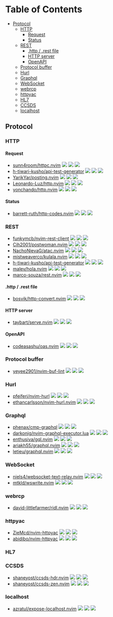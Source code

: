 # Table of Contents

<!-- toc -->

- [Protocol](#protocol)
  * [HTTP](#http)
    + [Request](#request)
    + [Status](#status)
  * [REST](#rest)
    + [.http / .rest file](#http--rest-file)
    + [HTTP server](#http-server)
    + [OpenAPI](#openapi)
  * [Protocol buffer](#protocol-buffer)
  * [Hurl](#hurl)
  * [Graphql](#graphql)
  * [WebSocket](#websocket)
  * [webrcp](#webrcp)
  * [httpyac](#httpyac)
  * [HL7](#hl7)
  * [CCSDS](#ccsds)
  * [localhost](#localhost)

<!-- tocstop -->

## Protocol

### HTTP

#### Request

- [sunn4room/httpc.nvim](https://github.com/sunn4room/httpc.nvim) ![](https://img.shields.io/github/stars/sunn4room/httpc.nvim) ![](https://img.shields.io/github/last-commit/sunn4room/httpc.nvim) ![](https://img.shields.io/github/commit-activity/y/sunn4room/httpc.nvim)
- [h-tiwari-kusho/api-test-generator](https://github.com/h-tiwari-kusho/api-test-generator) ![](https://img.shields.io/github/stars/h-tiwari-kusho/api-test-generator) ![](https://img.shields.io/github/last-commit/h-tiwari-kusho/api-test-generator) ![](https://img.shields.io/github/commit-activity/y/h-tiwari-kusho/api-test-generator)
- [YarikYar/posting.nvim](https://github.com/YarikYar/posting.nvim) ![](https://img.shields.io/github/stars/YarikYar/posting.nvim) ![](https://img.shields.io/github/last-commit/YarikYar/posting.nvim) ![](https://img.shields.io/github/commit-activity/y/YarikYar/posting.nvim)
- [Leonardo-Luz/http.nvim](https://github.com/Leonardo-Luz/http.nvim) ![](https://img.shields.io/github/stars/Leonardo-Luz/http.nvim) ![](https://img.shields.io/github/last-commit/Leonardo-Luz/http.nvim) ![](https://img.shields.io/github/commit-activity/y/Leonardo-Luz/http.nvim)
- [yonchando/http.nvim](https://github.com/yonchando/http.nvim) ![](https://img.shields.io/github/stars/yonchando/http.nvim) ![](https://img.shields.io/github/last-commit/yonchando/http.nvim) ![](https://img.shields.io/github/commit-activity/y/yonchando/http.nvim)

#### Status

- [barrett-ruth/http-codes.nvim](https://github.com/barrett-ruth/http-codes.nvim) ![](https://img.shields.io/github/stars/barrett-ruth/http-codes.nvim) ![](https://img.shields.io/github/last-commit/barrett-ruth/http-codes.nvim) ![](https://img.shields.io/github/commit-activity/y/barrett-ruth/http-codes.nvim)

### REST

- [funkymcb/nvim-rest-client](https://github.com/funkymcb/nvim-rest-client) ![](https://img.shields.io/github/stars/funkymcb/nvim-rest-client) ![](https://img.shields.io/github/last-commit/funkymcb/nvim-rest-client) ![](https://img.shields.io/github/commit-activity/y/funkymcb/nvim-rest-client)
- [Cih2001/postwoman.nvim](https://github.com/Cih2001/postwoman.nvim) ![](https://img.shields.io/github/stars/Cih2001/postwoman.nvim) ![](https://img.shields.io/github/last-commit/Cih2001/postwoman.nvim) ![](https://img.shields.io/github/commit-activity/y/Cih2001/postwoman.nvim)
- [NachoNievaG/atac.nvim](https://github.com/NachoNievaG/atac.nvim) ![](https://img.shields.io/github/stars/NachoNievaG/atac.nvim) ![](https://img.shields.io/github/last-commit/NachoNievaG/atac.nvim) ![](https://img.shields.io/github/commit-activity/y/NachoNievaG/atac.nvim)
- [mistweaverco/kulala.nvim](https://github.com/mistweaverco/kulala.nvim) ![](https://img.shields.io/github/stars/mistweaverco/kulala.nvim) ![](https://img.shields.io/github/last-commit/mistweaverco/kulala.nvim) ![](https://img.shields.io/github/commit-activity/y/mistweaverco/kulala.nvim)
- [h-tiwari-kusho/api-test-generator](https://github.com/h-tiwari-kusho/api-test-generator) ![](https://img.shields.io/github/stars/h-tiwari-kusho/api-test-generator) ![](https://img.shields.io/github/last-commit/h-tiwari-kusho/api-test-generator) ![](https://img.shields.io/github/commit-activity/y/h-tiwari-kusho/api-test-generator)
- [malev/hola.nvim](https://github.com/malev/hola.nvim) ![](https://img.shields.io/github/stars/malev/hola.nvim) ![](https://img.shields.io/github/last-commit/malev/hola.nvim) ![](https://img.shields.io/github/commit-activity/y/malev/hola.nvim)
- [marco-souza/rest.nvim](https://github.com/marco-souza/rest.nvim) ![](https://img.shields.io/github/stars/marco-souza/rest.nvim) ![](https://img.shields.io/github/last-commit/marco-souza/rest.nvim) ![](https://img.shields.io/github/commit-activity/y/marco-souza/rest.nvim)

#### .http / .rest file

- [bosvik/http-convert.nvim](https://github.com/bosvik/http-convert.nvim) ![](https://img.shields.io/github/stars/bosvik/http-convert.nvim) ![](https://img.shields.io/github/last-commit/bosvik/http-convert.nvim) ![](https://img.shields.io/github/commit-activity/y/bosvik/http-convert.nvim)

#### HTTP server

- [taybart/serve.nvim](https://github.com/taybart/serve.nvim) ![](https://img.shields.io/github/stars/taybart/serve.nvim) ![](https://img.shields.io/github/last-commit/taybart/serve.nvim) ![](https://img.shields.io/github/commit-activity/y/taybart/serve.nvim)

#### OpenAPI

- [codeasashu/oas.nvim](https://github.com/codeasashu/oas.nvim) ![](https://img.shields.io/github/stars/codeasashu/oas.nvim) ![](https://img.shields.io/github/last-commit/codeasashu/oas.nvim) ![](https://img.shields.io/github/commit-activity/y/codeasashu/oas.nvim)

### Protocol buffer

- [yeyee2901/nvim-buf-lint](https://github.com/yeyee2901/nvim-buf-lint) ![](https://img.shields.io/github/stars/yeyee2901/nvim-buf-lint) ![](https://img.shields.io/github/last-commit/yeyee2901/nvim-buf-lint) ![](https://img.shields.io/github/commit-activity/y/yeyee2901/nvim-buf-lint)

### Hurl

- [pfeiferj/nvim-hurl](https://github.com/pfeiferj/nvim-hurl) ![](https://img.shields.io/github/stars/pfeiferj/nvim-hurl) ![](https://img.shields.io/github/last-commit/pfeiferj/nvim-hurl) ![](https://img.shields.io/github/commit-activity/y/pfeiferj/nvim-hurl)
- [ethancarlsson/nvim-hurl.nvim](https://github.com/ethancarlsson/nvim-hurl.nvim) ![](https://img.shields.io/github/stars/ethancarlsson/nvim-hurl.nvim) ![](https://img.shields.io/github/last-commit/ethancarlsson/nvim-hurl.nvim) ![](https://img.shields.io/github/commit-activity/y/ethancarlsson/nvim-hurl.nvim)

### Graphql

- [phenax/cmp-graphql](https://github.com/phenax/cmp-graphql) ![](https://img.shields.io/github/stars/phenax/cmp-graphql) ![](https://img.shields.io/github/last-commit/phenax/cmp-graphql) ![](https://img.shields.io/github/commit-activity/y/phenax/cmp-graphql)
- [darkonig/nvim-graphql-executor.lua](https://github.com/darkonig/nvim-graphql-executor.lua) ![](https://img.shields.io/github/stars/darkonig/nvim-graphql-executor.lua) ![](https://img.shields.io/github/last-commit/darkonig/nvim-graphql-executor.lua) ![](https://img.shields.io/github/commit-activity/y/darkonig/nvim-graphql-executor.lua)
- [enthusiva/gql.nvim](https://github.com/enthusiva/gql.nvim) ![](https://img.shields.io/github/stars/enthusiva/gql.nvim) ![](https://img.shields.io/github/last-commit/enthusiva/gql.nvim) ![](https://img.shields.io/github/commit-activity/y/enthusiva/gql.nvim)
- [ariakh55/graphql.nvim](https://github.com/ariakh55/graphql.nvim) ![](https://img.shields.io/github/stars/ariakh55/graphql.nvim) ![](https://img.shields.io/github/last-commit/ariakh55/graphql.nvim) ![](https://img.shields.io/github/commit-activity/y/ariakh55/graphql.nvim)
- [letieu/graphql.nvim](https://github.com/letieu/graphql.nvim) ![](https://img.shields.io/github/stars/letieu/graphql.nvim) ![](https://img.shields.io/github/last-commit/letieu/graphql.nvim) ![](https://img.shields.io/github/commit-activity/y/letieu/graphql.nvim)

### WebSocket

- [niels4/websocket-text-relay.nvim](https://github.com/niels4/websocket-text-relay.nvim) ![](https://img.shields.io/github/stars/niels4/websocket-text-relay.nvim) ![](https://img.shields.io/github/last-commit/niels4/websocket-text-relay.nvim) ![](https://img.shields.io/github/commit-activity/y/niels4/websocket-text-relay.nvim)
- [mtkld/wswrite.nvim](https://github.com/mtkld/wswrite.nvim) ![](https://img.shields.io/github/stars/mtkld/wswrite.nvim) ![](https://img.shields.io/github/last-commit/mtkld/wswrite.nvim) ![](https://img.shields.io/github/commit-activity/y/mtkld/wswrite.nvim)

### webrcp

- [david-littlefarmer/ridl.nvim](https://github.com/david-littlefarmer/ridl.nvim) ![](https://img.shields.io/github/stars/david-littlefarmer/ridl.nvim) ![](https://img.shields.io/github/last-commit/david-littlefarmer/ridl.nvim) ![](https://img.shields.io/github/commit-activity/y/david-littlefarmer/ridl.nvim)

### httpyac

- [ZieMcd/nvim-httpyac](https://github.com/ZieMcd/nvim-httpyac) ![](https://img.shields.io/github/stars/ZieMcd/nvim-httpyac) ![](https://img.shields.io/github/last-commit/ZieMcd/nvim-httpyac) ![](https://img.shields.io/github/commit-activity/y/ZieMcd/nvim-httpyac)
- [abidibo/nvim-httpyac](https://github.com/abidibo/nvim-httpyac) ![](https://img.shields.io/github/stars/abidibo/nvim-httpyac) ![](https://img.shields.io/github/last-commit/abidibo/nvim-httpyac) ![](https://img.shields.io/github/commit-activity/y/abidibo/nvim-httpyac)

### HL7

### CCSDS

- [shaneyost/ccsds-hdr.nvim](https://github.com/shaneyost/ccsds-hdr.nvim) ![](https://img.shields.io/github/stars/shaneyost/ccsds-hdr.nvim) ![](https://img.shields.io/github/last-commit/shaneyost/ccsds-hdr.nvim) ![](https://img.shields.io/github/commit-activity/y/shaneyost/ccsds-hdr.nvim)
- [shaneyost/ccsds-zen.nvim](https://github.com/shaneyost/ccsds-zen.nvim) ![](https://img.shields.io/github/stars/shaneyost/ccsds-zen.nvim) ![](https://img.shields.io/github/last-commit/shaneyost/ccsds-zen.nvim) ![](https://img.shields.io/github/commit-activity/y/shaneyost/ccsds-zen.nvim)

### localhost

- [azratul/expose-localhost.nvim](https://github.com/azratul/expose-localhost.nvim) ![](https://img.shields.io/github/stars/azratul/expose-localhost.nvim) ![](https://img.shields.io/github/last-commit/azratul/expose-localhost.nvim) ![](https://img.shields.io/github/commit-activity/y/azratul/expose-localhost.nvim)
